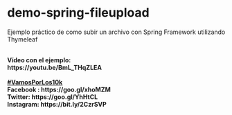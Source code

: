 # demo-spring-fileupload
Ejemplo práctico de como subir un archivo con Spring Framework utilizando Thymeleaf

<br>
<b>Vídeo con el ejemplo:</b><br>
<b>https://youtu.be/BmL_THqZLEA</b><br>

<br>
<b><a href="https://goo.gl/v2Oej4" target="_blank">#VamosPorLos10k</a><b>
<br>
Facebook : https://goo.gl/xhoMZM<br>
Twitter: https://goo.gl/YhHtCL<br>
Instagram: https://bit.ly/2CzrSVP<br>

